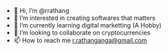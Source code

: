 - 👋 Hi, I’m @rrathang
- 👀 I’m interested in creating softwares that matters
- 🌱 I’m currently learning digital marketting (A Hobby)
- 💞️ I’m looking to collaborate on cryptocurrencies
- 📫 How to reach me r.rathanganga@gmail.com

<!---
rrathang/rrathang is a ✨ special ✨ repository because its `README.md` (this file) appears on your GitHub profile.
You can click the Preview link to take a look at your changes.
--->
